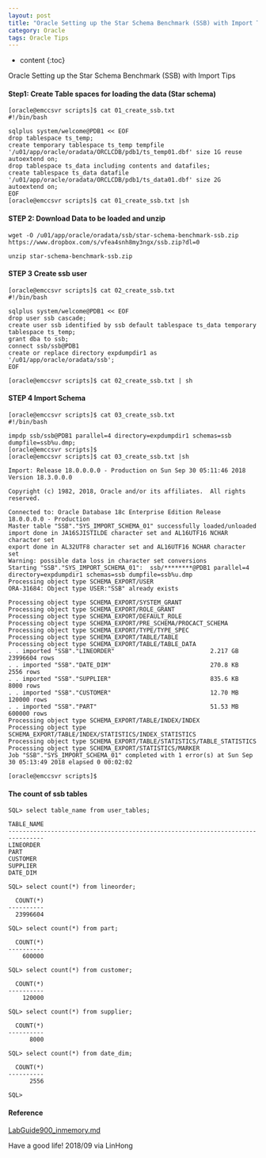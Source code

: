 ```yaml
---
layout: post
title: "Oracle Setting up the Star Schema Benchmark (SSB) with Import Tips"
category: Oracle
tags: Oracle Tips
---
```


* content
{:toc}


Oracle Setting up the Star Schema Benchmark (SSB) with Import Tips








#### Step1: Create Table spaces for loading the data (Star schema)

	[oracle@emccsvr scripts]$ cat 01_create_ssb.txt
	#!/bin/bash

	sqlplus system/welcome@PDB1 << EOF
	drop tablespace ts_temp;
	create temporary tablespace ts_temp tempfile '/u01/app/oracle/oradata/ORCLCDB/pdb1/ts_temp01.dbf' size 1G reuse autoextend on;
	drop tablespace ts_data including contents and datafiles;
	create tablespace ts_data datafile '/u01/app/oracle/oradata/ORCLCDB/pdb1/ts_data01.dbf' size 2G autoextend on;
	EOF
	[oracle@emccsvr scripts]$ cat 01_create_ssb.txt |sh


#### STEP 2: Download Data to be loaded and unzip

	wget -O /u01/app/oracle/oradata/ssb/star-schema-benchmark-ssb.zip https://www.dropbox.com/s/vfea4snh8my3ngx/ssb.zip?dl=0
	
	unzip star-schema-benchmark-ssb.zip
	
#### STEP 3 Create ssb user

	[oracle@emccsvr scripts]$ cat 02_create_ssb.txt
	#!/bin/bash

	sqlplus system/welcome@PDB1 << EOF
	drop user ssb cascade;
	create user ssb identified by ssb default tablespace ts_data temporary tablespace ts_temp;
	grant dba to ssb;
	connect ssb/ssb@PDB1
	create or replace directory expdumpdir1 as '/u01/app/oracle/oradata/ssb';
	EOF

	[oracle@emccsvr scripts]$ cat 02_create_ssb.txt | sh
	

#### STEP 4 Import Schema
	
	[oracle@emccsvr scripts]$ cat 03_create_ssb.txt
	#!/bin/bash

	impdp ssb/ssb@PDB1 parallel=4 directory=expdumpdir1 schemas=ssb dumpfile=ssb%u.dmp;
	[oracle@emccsvr scripts]$
	[oracle@emccsvr scripts]$ cat 03_create_ssb.txt |sh

	Import: Release 18.0.0.0.0 - Production on Sun Sep 30 05:11:46 2018
	Version 18.3.0.0.0

	Copyright (c) 1982, 2018, Oracle and/or its affiliates.  All rights reserved.

	Connected to: Oracle Database 18c Enterprise Edition Release 18.0.0.0.0 - Production
	Master table "SSB"."SYS_IMPORT_SCHEMA_01" successfully loaded/unloaded
	import done in JA16SJISTILDE character set and AL16UTF16 NCHAR character set
	export done in AL32UTF8 character set and AL16UTF16 NCHAR character set
	Warning: possible data loss in character set conversions
	Starting "SSB"."SYS_IMPORT_SCHEMA_01":  ssb/********@PDB1 parallel=4 directory=expdumpdir1 schemas=ssb dumpfile=ssb%u.dmp
	Processing object type SCHEMA_EXPORT/USER
	ORA-31684: Object type USER:"SSB" already exists

	Processing object type SCHEMA_EXPORT/SYSTEM_GRANT
	Processing object type SCHEMA_EXPORT/ROLE_GRANT
	Processing object type SCHEMA_EXPORT/DEFAULT_ROLE
	Processing object type SCHEMA_EXPORT/PRE_SCHEMA/PROCACT_SCHEMA
	Processing object type SCHEMA_EXPORT/TYPE/TYPE_SPEC
	Processing object type SCHEMA_EXPORT/TABLE/TABLE
	Processing object type SCHEMA_EXPORT/TABLE/TABLE_DATA
	. . imported "SSB"."LINEORDER"                           2.217 GB 23996604 rows
	. . imported "SSB"."DATE_DIM"                            270.8 KB    2556 rows
	. . imported "SSB"."SUPPLIER"                            835.6 KB    8000 rows
	. . imported "SSB"."CUSTOMER"                            12.70 MB  120000 rows
	. . imported "SSB"."PART"                                51.53 MB  600000 rows
	Processing object type SCHEMA_EXPORT/TABLE/INDEX/INDEX
	Processing object type SCHEMA_EXPORT/TABLE/INDEX/STATISTICS/INDEX_STATISTICS
	Processing object type SCHEMA_EXPORT/TABLE/STATISTICS/TABLE_STATISTICS
	Processing object type SCHEMA_EXPORT/STATISTICS/MARKER
	Job "SSB"."SYS_IMPORT_SCHEMA_01" completed with 1 error(s) at Sun Sep 30 05:13:49 2018 elapsed 0 00:02:02

	[oracle@emccsvr scripts]$

#### The count of ssb tables	

	SQL> select table_name from user_tables;

	TABLE_NAME
	--------------------------------------------------------------------------------
	LINEORDER
	PART
	CUSTOMER
	SUPPLIER
	DATE_DIM

	SQL> select count(*) from lineorder;

	  COUNT(*)
	----------
	  23996604

	SQL> select count(*) from part;

	  COUNT(*)
	----------
		600000

	SQL> select count(*) from customer;

	  COUNT(*)
	----------
		120000

	SQL> select count(*) from supplier;

	  COUNT(*)
	----------
		  8000

	SQL> select count(*) from date_dim;

	  COUNT(*)
	----------
		  2556

	SQL>

#### Reference
	
[LabGuide900_inmemory.md](https://github.com/oracle/learning-library/blob/master/workshops/journey2-new-data-lake/LabGuide900_inmemory.md)


Have a good life! 2018/09 via LinHong



